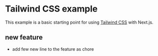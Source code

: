 # Tailwind CSS example

This example is a basic starting point for using [Tailwind CSS](https://tailwindcss.com) with Next.js.

## new feature
- add few new line to the feature as chore
